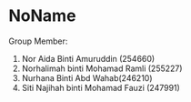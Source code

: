 # NoName

Group Member:   
1. Nor Aida Binti Amuruddin (254660)
2. Norhalimah binti Mohamad Ramli (255227)
3. Nurhana Binti Abd Wahab(246210)
4. Siti Najihah binti Mohamad Fauzi (247991)
